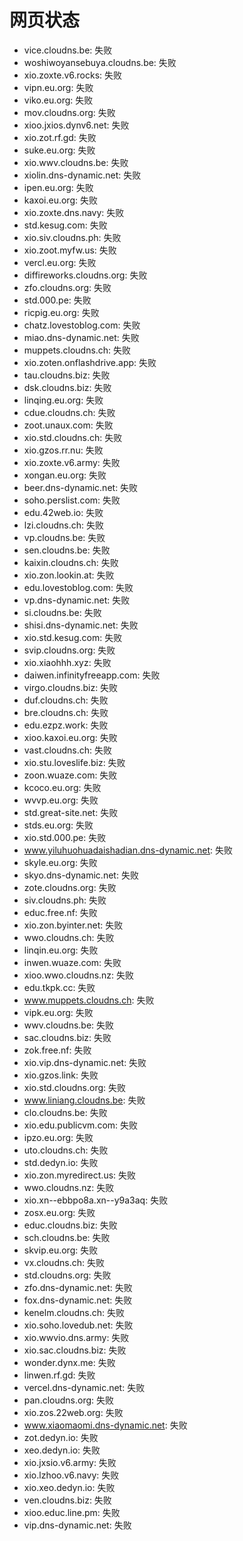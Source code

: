 # 网页状态
- vice.cloudns.be: 失败
- woshiwoyansebuya.cloudns.be: 失败
- xio.zoxte.v6.rocks: 失败
- vipn.eu.org: 失败
- viko.eu.org: 失败
- mov.cloudns.org: 失败
- xioo.jxios.dynv6.net: 失败
- xio.zot.rf.gd: 失败
- suke.eu.org: 失败
- xio.wwv.cloudns.be: 失败
- xiolin.dns-dynamic.net: 失败
- ipen.eu.org: 失败
- kaxoi.eu.org: 失败
- xio.zoxte.dns.navy: 失败
- std.kesug.com: 失败
- xio.siv.cloudns.ph: 失败
- xio.zoot.myfw.us: 失败
- vercl.eu.org: 失败
- diffireworks.cloudns.org: 失败
- zfo.cloudns.org: 失败
- std.000.pe: 失败
- ricpig.eu.org: 失败
- chatz.lovestoblog.com: 失败
- miao.dns-dynamic.net: 失败
- muppets.cloudns.ch: 失败
- xio.zoten.onflashdrive.app: 失败
- tau.cloudns.biz: 失败
- dsk.cloudns.biz: 失败
- linqing.eu.org: 失败
- cdue.cloudns.ch: 失败
- zoot.unaux.com: 失败
- xio.std.cloudns.ch: 失败
- xio.gzos.rr.nu: 失败
- xio.zoxte.v6.army: 失败
- xongan.eu.org: 失败
- beer.dns-dynamic.net: 失败
- soho.perslist.com: 失败
- edu.42web.io: 失败
- lzi.cloudns.ch: 失败
- vp.cloudns.be: 失败
- sen.cloudns.be: 失败
- kaixin.cloudns.ch: 失败
- xio.zon.lookin.at: 失败
- edu.lovestoblog.com: 失败
- vp.dns-dynamic.net: 失败
- si.cloudns.be: 失败
- shisi.dns-dynamic.net: 失败
- xio.std.kesug.com: 失败
- svip.cloudns.org: 失败
- xio.xiaohhh.xyz: 失败
- daiwen.infinityfreeapp.com: 失败
- virgo.cloudns.biz: 失败
- duf.cloudns.ch: 失败
- bre.cloudns.ch: 失败
- edu.ezpz.work: 失败
- xioo.kaxoi.eu.org: 失败
- vast.cloudns.ch: 失败
- xio.stu.loveslife.biz: 失败
- zoon.wuaze.com: 失败
- kcoco.eu.org: 失败
- wvvp.eu.org: 失败
- std.great-site.net: 失败
- stds.eu.org: 失败
- xio.std.000.pe: 失败
- www.yiluhuohuadaishadian.dns-dynamic.net: 失败
- skyle.eu.org: 失败
- skyo.dns-dynamic.net: 失败
- zote.cloudns.org: 失败
- siv.cloudns.ph: 失败
- educ.free.nf: 失败
- xio.zon.byinter.net: 失败
- wwo.cloudns.ch: 失败
- linqin.eu.org: 失败
- inwen.wuaze.com: 失败
- xioo.wwo.cloudns.nz: 失败
- edu.tkpk.cc: 失败
- www.muppets.cloudns.ch: 失败
- vipk.eu.org: 失败
- wwv.cloudns.be: 失败
- sac.cloudns.biz: 失败
- zok.free.nf: 失败
- xio.vip.dns-dynamic.net: 失败
- xio.gzos.link: 失败
- xio.std.cloudns.org: 失败
- www.liniang.cloudns.be: 失败
- clo.cloudns.be: 失败
- xio.edu.publicvm.com: 失败
- ipzo.eu.org: 失败
- uto.cloudns.ch: 失败
- std.dedyn.io: 失败
- xio.zon.myredirect.us: 失败
- wwo.cloudns.nz: 失败
- xio.xn--ebbpo8a.xn--y9a3aq: 失败
- zosx.eu.org: 失败
- educ.cloudns.biz: 失败
- sch.cloudns.be: 失败
- skvip.eu.org: 失败
- vx.cloudns.ch: 失败
- std.cloudns.org: 失败
- zfo.dns-dynamic.net: 失败
- fox.dns-dynamic.net: 失败
- kenelm.cloudns.ch: 失败
- xio.soho.lovedub.net: 失败
- xio.wwvio.dns.army: 失败
- xio.sac.cloudns.biz: 失败
- wonder.dynx.me: 失败
- linwen.rf.gd: 失败
- vercel.dns-dynamic.net: 失败
- pan.cloudns.org: 失败
- xio.zos.22web.org: 失败
- www.xiaomaomi.dns-dynamic.net: 失败
- zot.dedyn.io: 失败
- xeo.dedyn.io: 失败
- xio.jxsio.v6.army: 失败
- xio.lzhoo.v6.navy: 失败
- xio.xeo.dedyn.io: 失败
- ven.cloudns.biz: 失败
- xioo.educ.line.pm: 失败
- vip.dns-dynamic.net: 失败
